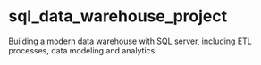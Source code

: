 # sql_data_warehouse_project
Building a modern  data warehouse with SQL server, including ETL processes, data modeling and analytics.
